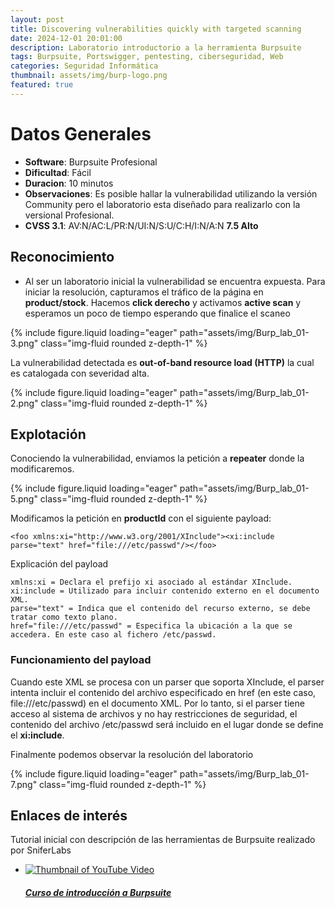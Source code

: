 ```yaml
---
layout: post
title: Discovering vulnerabilities quickly with targeted scanning
date: 2024-12-01 20:01:00
description: Laboratorio introductorio a la herramienta Burpsuite
tags: Burpsuite, Portswigger, pentesting, ciberseguridad, Web
categories: Seguridad Informática
thumbnail: assets/img/burp-logo.png
featured: true
---
```


# **Datos Generales**
- **Software**: Burpsuite Profesional 
- **Dificultad**: Fácil
- **Duracion**: 10 minutos
- **Observaciones**: Es posible hallar la vulnerabilidad utilizando la versión Community pero el laboratorio esta diseñado para realizarlo con la versional Profesional. 
- **CVSS 3.1**: AV:N/AC:L/PR:N/UI:N/S:U/C:H/I:N/A:N  **7.5 Alto**

## **Reconocimiento**
- Al ser un laboratorio inicial la vulnerabilidad se encuentra expuesta. Para iniciar la resolución, capturamos el tráfico de la página en **product/stock**. Hacemos **click derecho** y activamos **active scan** y esperamos un poco de tiempo esperando que finalice el scaneo

<div class="row mt-3">
    <div class="col-sm mt-3 mt-md-0">
        {% include figure.liquid loading="eager" path="assets/img/Burp_lab_01-3.png" class="img-fluid rounded z-depth-1" %}
    </div>
</div>

La vulnerabilidad detectada es **out-of-band resource load (HTTP)** la cual es catalogada con severidad alta.

<div class="row mt-3">
    <div class="col-sm mt-3 mt-md-0">
        {% include figure.liquid loading="eager" path="assets/img/Burp_lab_01-2.png" class="img-fluid rounded z-depth-1" %}
    </div>
</div>

## **Explotación**

Conociendo la vulnerabilidad, enviamos la petición a **repeater** donde la modificaremos.

<div class="row mt-3">
    <div class="col-sm mt-3 mt-md-0">
        {% include figure.liquid loading="eager" path="assets/img/Burp_lab_01-5.png" class="img-fluid rounded z-depth-1" %}
    </div>
</div>

Modificamos la petición en **productId** con el siguiente payload:

```test
<foo xmlns:xi="http://www.w3.org/2001/XInclude"><xi:include parse="text" href="file:///etc/passwd"/></foo>
```
Explicación del payload

```
xmlns:xi = Declara el prefijo xi asociado al estándar XInclude.
xi:include = Utilizado para incluir contenido externo en el documento XML.
parse="text" = Indica que el contenido del recurso externo, se debe tratar como texto plano.
href="file:///etc/passwd" = Especifica la ubicación a la que se accedera. En este caso al fichero /etc/passwd.
```

### Funcionamiento del payload

Cuando este XML se procesa con un parser que soporta XInclude, el parser intenta incluir el contenido del archivo especificado en href (en este caso, file:///etc/passwd) en el documento XML. Por lo tanto, si el parser tiene acceso al sistema de archivos y no hay restricciones de seguridad, el contenido del archivo /etc/passwd será incluido en el lugar donde se define el **xi:include**.

Finalmente podemos observar la resolución del laboratorio
<div class="row mt-3">
    <div class="col-sm mt-3 mt-md-0">
        {% include figure.liquid loading="eager" path="assets/img/Burp_lab_01-7.png" class="img-fluid rounded z-depth-1" %}
    </div>
</div>

## **Enlaces de interés**

Tutorial inicial con descripción de las herramientas de Burpsuite realizado por SniferLabs

<div class="row mt-3">
    <ul class="list-unstyled d-flex flex-wrap justify-content-center">
        <li class="col-12 col-sm-6 col-md-4 mt-3">
            <a href="https://www.youtube.com/watch?v=i2VL_rGDKac&list=PL4TbrTdoQBY_h0-ZxC0LbZ8Fsz7F91d1c&index=6" target="_blank" class="text-decoration-none">
                <div class="card">
                    <img src="https://yt3.googleusercontent.com/N4lYl6YUl79SgE8WgLGxWejU4DeQGNy-1HLd5CDFvnWgSsupCKbqLRiABoJDT12HpsX4Fq_5=w1707-fcrop64=1,00005a57ffffa5a8-k-c0xffffffff-no-nd-rj" class="card-img-top img-fluid rounded" alt="Thumbnail of YouTube Video">
                    <div class="card-body">
                        <h5 class="card-title">Curso de introducción a Burpsuite</h5>
                    </div>
                </div>
            </a>
        </li>
    </ul>
</div>
